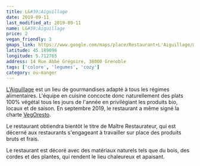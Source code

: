 ```yaml
---
title: L&#39;Aiguillage
date: 2019-09-11
last_modified_at: 2019-09-11
name: L&#39;Aiguillage
price: 2
vegan_friendly: 3
gmaps_link: https://www.google.com/maps/place/Restaurant+L'Aiguillage/@45.1890887,5.7127632,15z/data=!4m2!3m1!1s0x0:0x4451cc624fa92931?sa=X&ved=2ahUKEwjhl4CfncjkAhUOx4UKHc9zATgQ_BIwCnoECA8QCA
latitude: 45.189096
longitude: 5.712765
address: 14 Rue Abbé Grégoire, 38000 Grenoble
tags: ['colore', 'legumes', 'cozy']
category: ou-manger
---
```


[L'Aiguillage](http://aiguillage.fr/) est un lieu de gourmandises adapté à tous les régimes alimentaires. L'équipe en cuisine concocte donc naturellement des plats 100% végétal tous les jours de l'année en privilégiant les produits bio, locaux et de saison. En septembre 2019, le restaurant a même signé la charte [VegOresto](https://vegoresto.fr/grenoble/laiguillage/). 

Le restaurant obtiendra bientôt le titre de Maître Restaurateur, qui est décerné aux restaurants s'engageant à travailler sur place des produits bruts et frais.

Le restaurant est décoré avec des matériaux naturels tels que du bois, des cordes et des plantes, qui rendent le lieu chaleureux et apaisant.

